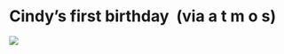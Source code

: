 <!--
id: 31174672
link: http://tumblr.atmos.org/post/31174672/cindys-first-birthday-via-a-t-m-o-s
slug: cindys-first-birthday-via-a-t-m-o-s
date: Tue Apr 08 2008 13:34:20 GMT-0700 (PDT)
publish: 2008-04-08
tags: 
title: Cindy&#8217;s first birthday  (via a t m o s)
-->


Cindy&#8217;s first birthday  (via a t m o s)
=============================================

![](http://25.media.tumblr.com/ZyX8Upfyn7kh8dbyE7khO8Xf_500.jpg)

